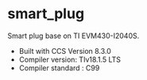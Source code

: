 # smart_plug

Smart plug base on TI EVM430-I2040S.
* Built with CCS Version 8.3.0
* Compiler version: TIv18.1.5 LTS
* Compiler standard : C99
